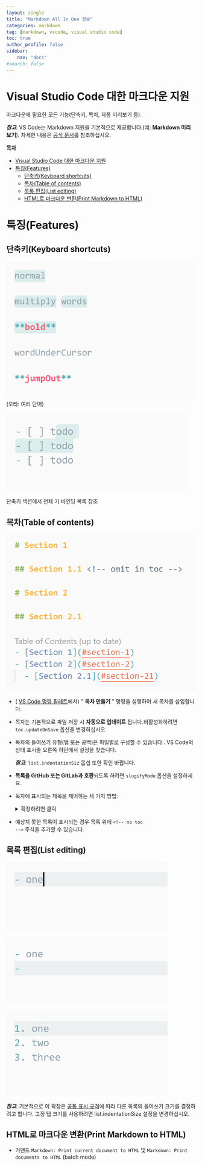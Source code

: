 ```yaml
---
layout: single
title: "Markdown All In One 정보"
categories: markdown
tag: [markdown, vscode, visual studio code]
toc: true
author_profile: false
sidebar:
    nav: "docs"
#search: false    
---
```


# Visual Studio Code 대한 마크다운 지원



마크다운에 필요한 모든 기능(단축키, 목차, 자동 미리보기 등).

**_참고_**: VS Code는 Markdown 지원을 기본적으로 제공합니다.(예: **Markdown 미리 보기**). 자세한 내용은 [공식 문서](https://code.visualstudio.com/docs/languages/markdown)를 참조하십시오.

**목차**

- [Visual Studio Code 대한 마크다운 지원](#visual-studio-code-대한-마크다운-지원)
- [특징(Features)](#특징features)
  - [단축키(Keyboard shortcuts)](#단축키keyboard-shortcuts)
  - [목차(Table of contents)](#목차table-of-contents)
  - [목록 편집(List editing)](#목록-편집list-editing)
  - [HTML로 마크다운 변환(Print Markdown to HTML)](#html로-마크다운-변환print-markdown-to-html)

# 특징(Features)
## 단축키(Keyboard shortcuts)
![toggle-bold](/images/markdown/toggle-bold.gif)
(오타: 여러 단어)

![check-task-list](/images/markdown/check-task-list.gif)

단축키 섹션에서 전체 키 바인딩 목록 참조

## 목차(Table of contents)

![toc](/images/markdown/toc.png)
* ( [VS Code 명령 팔레트]("https://code.visualstudio.com/docs/getstarted/userinterface#_command-palette")에서) " **목차 만들기** " 명령을 실행하여 새 목차를 삽입합니다.
  
* 목차는 기본적으로 파일 저장 시 **자동으로 업데이트**  됩니다.비활성화하려면 <code>toc.updateOnSave</code> 옵션을 변경하십시오.

* 목차의 들여쓰기 유형(탭 또는 공백)은 파일별로 구성할 수 있습니다 . VS Code의 상태 표시줄 오른쪽 하단에서 설정을 찾습니다.

    **_참고_**: <code>list.indentationSiz</code> 옵셥 또한 확인 바랍니다.

* **목록을 GitHub 또는 GitLab과 호환**되도록 하려면 <code>slugifyMode</code> 옵션을 설정하세요.

* 목차에 표시되는 제목을 제어하는 세 가지 방법:
    <details>
    <summary>확장하려면 클릭</summary>
    <div markdown="1">

    1. 제목 끝에 <code>\<!-- omit from toc --></code> 추가하여 목차에서 무시합니다.(제목 위에 추가할 수도 있습니다.)

    2. <code>toc.levels</code> 설정을 사용합니다.

    3. <code>toc.omittedFromToc</code> 설정을 사용하여 목차에서 일부 제목(및 부제목)을 생략 할 수도 있습니다.

        <pre>
        // In your settings.json
        "markdown.extension.toc.omittedFromToc": {
            // Use a path relative to your workspace.
            "README.md": [
                "# Introduction",
                "## Also omitted",
            ],
            // Or an absolute path for standalone files.
            "/home/foo/Documents/todo-list.md": [
                "## Shame list (I'll never do these)",
            ]
        }
        </pre>
     **_참고_**:
     - 문단제목(=== 또는 ---로 만들어진 제목)도 생략할 수 있습니다. 각 설정에 #및 ##를 입력하세요.
     - 제목을 생략할 때 문서 내에서 고유한 제목인지 확인하세요. 중복된 제목은 예측할 수 없는 동작을 유발할 수 있습니다.
    </div>
    </details>
* 예상치 못한 목록이 표시되는 경우 목록 위에 <code>\<!-- no toc --></code> 주석을 추가할 수 있습니다.

## 목록 편집(List editing)
![on-enter-key](/images/markdown/on-enter-key.gif)

![tab-backspace](/images/markdown/tab-backspace.gif)

![fix-marker](/images/markdown/fix-marker.gif)

_**참고**_: 기본적으로 이 확장은 [공통 표시 규격]("https://spec.commonmark.org/0.29/#list-items")에 따라 다른 목록의 들여쓰기 크기를 결정하려고 합니다. 고정 탭 크기를 사용하려면 list.indentationSize 설정을 변경하십시오.

## HTML로 마크다운 변환(Print Markdown to HTML)

- 커맨드 <code>Markdown: Print current document to HTML</code> 및 <code>Markdown: Print documents to HTML</code> (batch mode)
